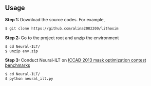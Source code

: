 

## Usage
**Step 1:** Download the source codes. For example,
~~~bash
$ git clone https://github.com/alina2002200/lithosim
~~~

**Step 2:** Go to the project root and unzip the environment
~~~bash
$ cd Neural-ILT/
$ unzip env.zip
~~~

**Step 3:** Conduct Neural-ILT on [ICCAD 2013 mask optimization contest benchmarks](https://ieeexplore.ieee.org/document/6691131)
~~~bash
$ cd Neural-ILT/
$ python neural_ilt.py
~~~

